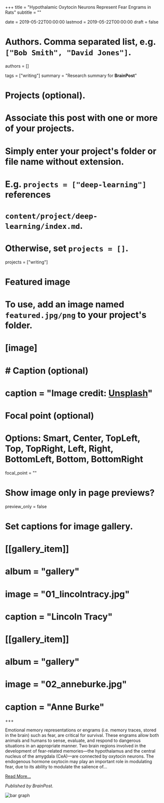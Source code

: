 +++
title = "Hypothalamic Oxytocin Neurons Represent Fear Engrams in Rats"
subtitle = ""

date = 2019-05-22T00:00:00
lastmod = 2019-05-22T00:00:00
draft = false

# Authors. Comma separated list, e.g. `["Bob Smith", "David Jones"]`.
authors = []

tags = ["writing"]
summary = "Research summary for **BrainPost**"

# Projects (optional).
#   Associate this post with one or more of your projects.
#   Simply enter your project's folder or file name without extension.
#   E.g. `projects = ["deep-learning"]` references 
#   `content/project/deep-learning/index.md`.
#   Otherwise, set `projects = []`.
projects = ["writing"]

# Featured image
# To use, add an image named `featured.jpg/png` to your project's folder. 
# [image]
#   # Caption (optional)
#   caption = "Image credit: [**Unsplash**](https://unsplash.com/photos/CpkOjOcXdUY)"

  # Focal point (optional)
  # Options: Smart, Center, TopLeft, Top, TopRight, Left, Right, BottomLeft, Bottom, BottomRight
  focal_point = ""

  # Show image only in page previews?
  preview_only = false

# Set captions for image gallery.

# [[gallery_item]]
# album = "gallery"
# image = "01_lincolntracy.jpg"
# caption = "Lincoln Tracy"

# [[gallery_item]]
# album = "gallery"
# image = "02_anneburke.jpg"
# caption = "Anne Burke"

+++

Emotional memory representations or engrams (i.e. memory traces, stored in the brain) such as fear, are critical for survival. These engrams allow both animals and humans to sense, evaluate, and respond to dangerous situations in an appropriate manner. Two brain regions involved in the development of fear-related memories—the hypothalamus and the central nucleus of the amygdala (CeA)—are connected by oxytocin neurons. The endogenous hormone oxytocin may play an important role in modulating fear, due to its ability to modulate the salience of... 

[Read More...](https://www.brainpost.co/weekly-brainpost/2019/5/21/hypothalamic-oxytocin-neurons-represent-fear-memory-traces-in-rats)

*Published by BrainPost.*

![bar graph](/img/hasan1.png)
